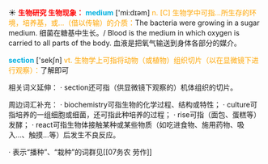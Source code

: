 ☀ <font color="red">**生物研究 生物现象：**</font>
<font color="sky blue">**medium**</font> ['mi:dɪəm] 
<font color="orange">n. [C] 生物学中可指…所生存的环境，培养基，或…（借以传输）的介质：</font>The bacteria were growing in a sugar medium. 细菌在糖基中生长。/ Blood is the medium in which oxygen is carried to all parts of the body. 血液是把氧气输送到身体各部分的媒介。

<font color="sky blue">**section**</font> ['sekʃn] 
<font color="orange">vt. 生物学上可指将动物（或植物）组织切片（以在显微镜下进行观察）：</font>了解即可

相关词义延伸：
· section还可指（供显微镜下观察的）机体组织的切片。

周边词汇补充：
· biochemistry可指生物的化学过程、结构或特性；
· culture可指培养的一组细胞或细菌，还可指此种培养的过程；
· rise可指（面包、蛋糕等）发酵；
· react可指生物体接触某种或某些物质（如吃进食物、施用药物、吸入…、触摸…等）后发生不良反应。

· 表示“播种”、“栽种”的词群见[[07务农 劳作]]
